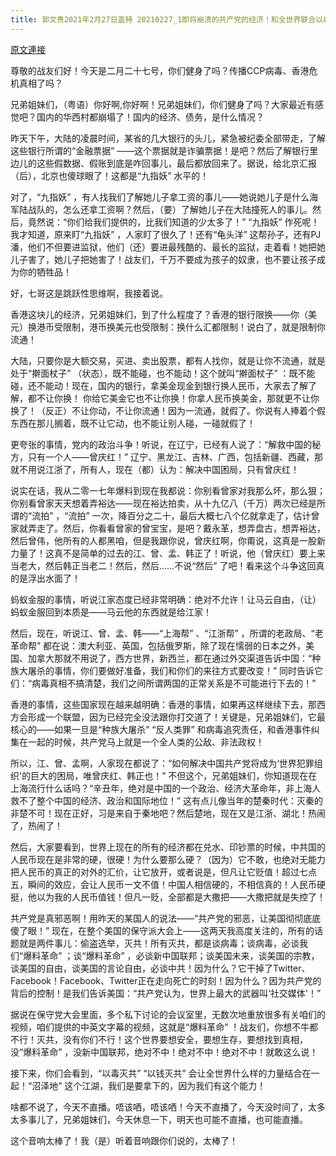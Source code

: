 ```yaml
---
title: 郭文贵2021年2月27日盖特 20210227_1即将崩溃的共产党的经济！和全世界联合以毒灭共的大时代的开启！最大的受益者，是新中国联邦和新中国联邦的中国人民
---
```


[原文連接](https://gnews.org/ThreadView/53480260)

尊敬的战友们好！今天是二月二十七号，你们健身了吗？传播CCP病毒、香港危机真相了吗？


兄弟姐妹们，（粤语）你好啊,你好啊！兄弟姐妹们，你们健身了吗？大家最近有感觉吧？国内的华西村都崩塌了！国内的经济、债务，是什么情况？


昨天下午，大陆的凌晨时间，某省的几大银行的头儿，紧急被纪委全部带走，了解这些银行所谓的“金融票据” ——这个票据就是诈骗票据！是吧？然后了解银行里边儿的这些假数据、假账到底是咋回事儿，最后都放回来了。据说，给北京汇报（后），北京也傻球眼了！这都是“九指妖” 水平的！


对了，“九指妖” ，有人找我们了解她儿子拿工资的事儿——她说她儿子是什么海军陆战队的，怎么还拿工资啊？然后，（要）了解她儿子在大陆撞死人的事儿。然后，竟然说：“你们给我们提供的，比我们知道的少太多了！”  “九指妖” 作死呢！我才知道，原来盯“九指妖” ，人家盯了很久了！还有“龟头洋” 这帮孙子，还有PJ潘，他们不但要进监狱，他们（还）要进最残酷的、最长的监狱，走着看！她把她儿子害了，她儿子把她害了！战友们，千万不要成为孩子的奴隶，也不要让孩子成为你的牺牲品！


好，七哥这是跳跃性思维啊，我接着说。


香港这块儿的经济，兄弟姐妹们，到了什么程度了？香港的银行限换——你（美元）换港币受限制，港币换美元也受限制：换什么汇都限制！说白了，就是限制你流通！


大陆，只要你是大额交易，买进、卖出股票，都有人找你，就是让你不流通，就是处于“擀面杖子” （状态），既不能碰，也不能动！这个就叫“擀面杖子” ：既不能碰，还不能动！现在，国内的银行，拿美金现金到银行换人民币，大家去了解了解，都不让你换！ 你给它美金它也不让你换！你拿人民币换美金，那就更不让你换了！（反正）不让你动，不让你流通！因为一流通，就假了。你说有人捧着个假东西在那儿搁着，既不让它动，也不能让别人碰，一碰就假了！


更夸张的事情，党内的政治斗争！听说，在辽宁，已经有人说了：“解救中国的秘方，只有一个人——曾庆红！” 辽宁、黑龙江、吉林、广西，包括新疆、西藏，那就不用说江浙了，所有人，现在（都）认为：解决中国困局，只有曾庆红！


说实在话，我从二零一七年爆料到现在我都说：你别看曾家对我那么坏，那么狠；你别看曾家天天想着弄裕达——现在裕达拍卖，从十九亿八（千万）两次已经是所谓的“流拍” ，“流拍” 一次，降百分之二十，最后大概七八个亿就拿走了，估计曾家就弄走了。然后，你看看曾家的曾宝宝，是吧？戴永革，想弄盘古，想弄裕达，然后曾伟，他所有的人都黑咱，但是我跟你说，曾庆红啊，你甭说，这真是一股新力量了！这真不是简单的过去的江、曾、孟、韩正了！听说，他（曾庆红）要上来当老大，然后韩正当老二！然后，然后……不说“然后” 了吧！看来这个斗争这回真的是浮出水面了！


蚂蚁金服的事情，听说江家态度已经非常明确：绝对不允许！让马云自由，（让）蚂蚁金服回到本质是——马云他的东西就是给江家！


然后，现在，听说江、曾、孟、韩——“上海帮” 、“江浙帮” ，所谓的老政局、“老革命帮” 都在说：澳大利亚、英国，包括俄罗斯，除了现在懦弱的日本之外，美国、加拿大那就不用说了，西方世界，新西兰，都在通过外交渠道告诉中国：“种族大屠杀的事情，你们要做好准备，我们和你们的来往方式要改变！” 同时告诉它们：“病毒真相不搞清楚，我们之间所谓两国的正常关系是不可能进行下去的！” 


香港的事情，这些国家现在越来越明确：香港的事情，如果再这样继续下去，那西方会形成一个联盟，因为已经完全没法跟你打交道了！关键是，兄弟姐妹们，它最核心的——如果一旦是“种族大屠杀” “反人类罪” 和病毒追究责任，和香港事件纠集在一起的时候，共产党马上就是一个全人类的公敌、非法政权！


所以，江、曾、孟啊，人家现在都说了：“如何解决中国共产党将成为&lsquo;世界犯罪组织'的巨大的困局，唯曾庆红、韩正也！” 不但这个，兄弟姐妹们，你知道现在在上海流行什么话吗？“辛丑年，绝对是中国的一个政治、经济大革命年，非上海人救不了整个中国的经济、政治和国际地位！” 这有点儿像当年的楚秦时代：灭秦的非楚不可！现在正好，习是来自于秦地吧？然后楚地，现在又是江浙、湖北！热闹了，热闹了！


然后，大家要看到，世界上现在的所有的经济都在兑水、印钞票的时候，中共国的人民币现在是非常的硬，很硬！为什么要那么硬？（因为）它不敢，也绝对无能力把人民币的真正的对外的汇价，让它放开，或者说是，但凡让它贬值！超过七点五，瞬间的效应，会让人民币一文不值！中国人相信硬的，不相信真的！人民币硬挺，他以为我的人民币值钱！但凡一贬，全部都是大撒把——大撒把就是失控了！


共产党是真邪恶啊！用昨天的某国人的说法——“共产党的邪恶，让美国彻彻底底傻了眼！” 现在，在整个美国的保守派大会上——这两天我高度关注的，所有的话题就是两件事儿：偷盗选举，灭共！所有灭共，都是谈病毒；谈病毒，必谈我们“爆料革命” ；谈“爆料革命” ，必谈新中国联邦；谈美国未来，谈美国的宗教，谈美国的自由，谈美国的言论自由，必谈中共！因为什么？它干掉了Twitter、Facebook！Facebook、Twitter正在走向死亡的时刻！因为什么？因为共产党的背后的控制！是我们告诉美国：“共产党认为，世界上最大的武器叫&lsquo;社交媒体'！” 


据说在保守党大会里面，多个私下讨论的会议室里，无数次地重放很多有关咱们的视频，咱们提供的中英文字幕的视频，这就是“爆料革命” ！战友们，你想不牛都不行！灭共，没有你们不行！这个世界要想安全，要想生存，要想找到真相，没“爆料革命” ，没新中国联邦，绝对不中！绝对不中！绝对不中！就敢这么说！


接下来，你们会看到，“以毒灭共”  “以钱灭共” 会让全世界什么样的力量结合在一起！“沼泽地” 这个江湖，我们是要拿下的，因为我们有这个能力！


啥都不说了，今天不直播。唔该哂，唔该哂！今天不直播了，今天没时间了，太多太多事儿了，兄弟姐妹们，今天休息一下，明天也可能不直播，也可能直播。


这个音响太棒了！我（是）听着音响跟你们说的，太棒了！

